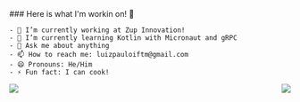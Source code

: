 <div align="center">
  <div align="left">
    ### Here is what I'm workin on! 👋

    - 🔭 I’m currently working at Zup Innovation!
    - 🌱 I’m currently learning Kotlin with Micronaut and gRPC
    - 💬 Ask me about anything
    - 📫 How to reach me: luizpauloiftm@gmail.com
    - 😄 Pronouns: He/Him
    - ⚡ Fun fact: I can cook!
  </div>
  <div align="right">
</div>

<div align="center">
  <a href="https://github.com/luizpcarvalho/github-readme-stats">
    <img align="left" src="https://github-readme-stats.vercel.app/api/top-langs/?username=luizpcarvalho&layout=compact&theme=tokyonight" />
  </a>
  <a href="https://github.com/luizpcarvalho/github-readme-stats">
    <img align="right" src="https://github-readme-stats.vercel.app/api?username=luizpcarvalho&show_icons=true&theme=tokyonight" />
  </a>
</div>
